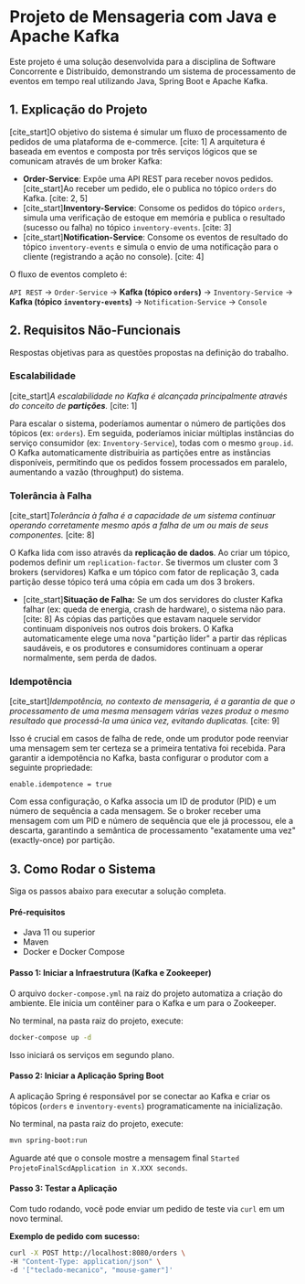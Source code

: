 # Projeto de Mensageria com Java e Apache Kafka

Este projeto é uma solução desenvolvida para a disciplina de Software Concorrente e Distribuído, demonstrando um sistema de processamento de eventos em tempo real utilizando Java, Spring Boot e Apache Kafka.

## 1. Explicação do Projeto

[cite_start]O objetivo do sistema é simular um fluxo de processamento de pedidos de uma plataforma de e-commerce. [cite: 1] A arquitetura é baseada em eventos e composta por três serviços lógicos que se comunicam através de um broker Kafka:

* **Order-Service**: Expõe uma API REST para receber novos pedidos. [cite_start]Ao receber um pedido, ele o publica no tópico `orders` do Kafka. [cite: 2, 5]
* [cite_start]**Inventory-Service**: Consome os pedidos do tópico `orders`, simula uma verificação de estoque em memória e publica o resultado (sucesso ou falha) no tópico `inventory-events`. [cite: 3]
* [cite_start]**Notification-Service**: Consome os eventos de resultado do tópico `inventory-events` e simula o envio de uma notificação para o cliente (registrando a ação no console). [cite: 4]

O fluxo de eventos completo é:

`API REST` → `Order-Service` → **Kafka (tópico `orders`)** → `Inventory-Service` → **Kafka (tópico `inventory-events`)** → `Notification-Service` → `Console`

## 2. Requisitos Não-Funcionais

Respostas objetivas para as questões propostas na definição do trabalho.

### Escalabilidade
[cite_start]*A escalabilidade no Kafka é alcançada principalmente através do conceito de **partições**.* [cite: 1]

Para escalar o sistema, poderíamos aumentar o número de partições dos tópicos (ex: `orders`). Em seguida, poderíamos iniciar múltiplas instâncias do serviço consumidor (ex: `Inventory-Service`), todas com o mesmo `group.id`. O Kafka automaticamente distribuiria as partições entre as instâncias disponíveis, permitindo que os pedidos fossem processados em paralelo, aumentando a vazão (throughput) do sistema.

### Tolerância à Falha
[cite_start]*Tolerância à falha é a capacidade de um sistema continuar operando corretamente mesmo após a falha de um ou mais de seus componentes.* [cite: 8]

O Kafka lida com isso através da **replicação de dados**. Ao criar um tópico, podemos definir um `replication-factor`. Se tivermos um cluster com 3 brokers (servidores) Kafka e um tópico com fator de replicação 3, cada partição desse tópico terá uma cópia em cada um dos 3 brokers.

* [cite_start]**Situação de Falha:** Se um dos servidores do cluster Kafka falhar (ex: queda de energia, crash de hardware), o sistema não para. [cite: 8] As cópias das partições que estavam naquele servidor continuam disponíveis nos outros dois brokers. O Kafka automaticamente elege uma nova "partição líder" a partir das réplicas saudáveis, e os produtores e consumidores continuam a operar normalmente, sem perda de dados.

### Idempotência
[cite_start]*Idempotência, no contexto de mensageria, é a garantia de que o processamento de uma mesma mensagem várias vezes produz o mesmo resultado que processá-la uma única vez, evitando duplicatas.* [cite: 9]

Isso é crucial em casos de falha de rede, onde um produtor pode reenviar uma mensagem sem ter certeza se a primeira tentativa foi recebida. Para garantir a idempotência no Kafka, basta configurar o produtor com a seguinte propriedade:

`enable.idempotence = true`

Com essa configuração, o Kafka associa um ID de produtor (PID) e um número de sequência a cada mensagem. Se o broker receber uma mensagem com um PID e número de sequência que ele já processou, ele a descarta, garantindo a semântica de processamento "exatamente uma vez" (exactly-once) por partição.

## 3. Como Rodar o Sistema

Siga os passos abaixo para executar a solução completa.

#### Pré-requisitos
* Java 11 ou superior
* Maven
* Docker e Docker Compose

#### Passo 1: Iniciar a Infraestrutura (Kafka e Zookeeper)

O arquivo `docker-compose.yml` na raiz do projeto automatiza a criação do ambiente. Ele inicia um contêiner para o Kafka e um para o Zookeeper.

No terminal, na pasta raiz do projeto, execute:
```bash
docker-compose up -d
```
Isso iniciará os serviços em segundo plano.

#### Passo 2: Iniciar a Aplicação Spring Boot

A aplicação Spring é responsável por se conectar ao Kafka e criar os tópicos (`orders` e `inventory-events`) programaticamente na inicialização.

No terminal, na pasta raiz do projeto, execute:
```bash
mvn spring-boot:run
```
Aguarde até que o console mostre a mensagem final `Started ProjetoFinalScdApplication in X.XXX seconds`.

#### Passo 3: Testar a Aplicação

Com tudo rodando, você pode enviar um pedido de teste via `curl` em um novo terminal.

**Exemplo de pedido com sucesso:**
```bash
curl -X POST http://localhost:8080/orders \
-H "Content-Type: application/json" \
-d '["teclado-mecanico", "mouse-gamer"]'
```